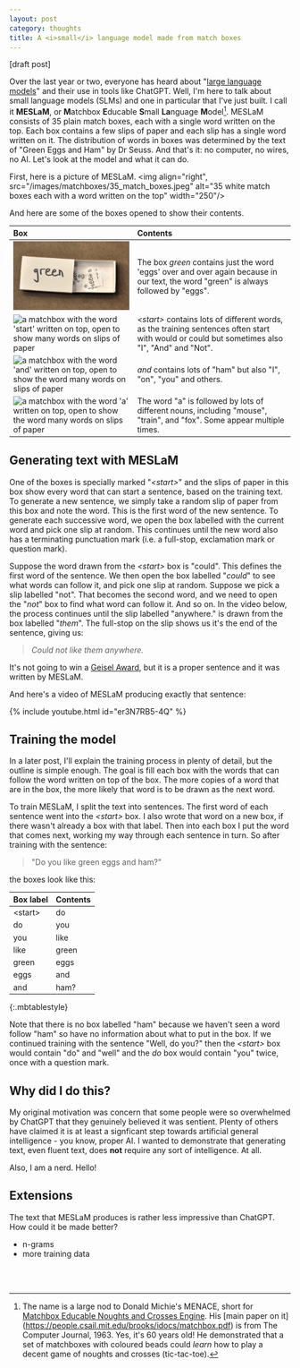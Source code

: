 ```yaml
---
layout: post
category: thoughts
title: A <i>small</i> language model made from match boxes
---
```


[draft post]

Over the last year or two, everyone has heard about "[large language models](https://en.wikipedia.org/wiki/Large_language_model)" and their use in tools like ChatGPT.  Well, I'm here to talk about small language models (SLMs) and one in particular that I've just built. I call it **MESLaM**, or **M**atchbox **E**ducable **S**mall **La**nguage **M**odel[^1]. MESLaM consists of 35 plain match boxes, each with a single word written on the top. Each box contains a few slips of paper and each slip has a single word written on it. The distribution of words in boxes was determined by the text of "Green Eggs and Ham" by Dr Seuss. And that's it: no computer, no wires, no AI. Let's look at the model and what it can do.


First, here is a picture of MESLaM. 
<img align="right", src="/images/matchboxes/35_match_boxes.jpeg" alt="35 white match boxes each with a word written on the top" width="250"/>

And here are some of the boxes opened to show their contents.

| Box                                                                                                                                                                         | Contents                                                                                                                                         |
| :-------------------------------------------------------------------------------------------------------------------------------------------------------------------------- | :----------------------------------------------------------------------------------------------------------------------------------------------- |
| <img src="/images/matchboxes/contents_green.JPG" alt="a matchbox with the word 'green' written on top, open to show the word eggs on multiple slips of paper" width="300"/> | The box *green* contains just the word 'eggs' over and over again because in our text, the word "green" is always followed by "eggs".            |
| <img src="/images/matchboxes/contents_start.JPG" alt="a matchbox with the word 'start' written on top, open to show many words on slips of paper" width="300"/>             | *\<start\>* contains lots of different words, as the training sentences often start with would or could but sometimes also "I", "And" and "Not". |
| <img src="/images/matchboxes/contents_and.JPG" alt="a matchbox with the word 'and' written on top, open to show the word many words on slips of paper" width="300"/>        | *and* contains lots of "ham" but also "I", "on", "you" and others.                                                                               |
| <img src="/images/matchboxes/contents_a.JPG" alt="a matchbox with the word 'a' written on top, open to show the word many words on slips of paper" width="300"/>            | The word "a" is followed by lots of different nouns, including "mouse", "train", and "fox". Some appear multiple times.                          |



## Generating text with MESLaM

One of the boxes is specially marked "*\<start\>*" and the slips of paper in this box show every word that can start a sentence, based on the training text. To generate a new sentence, we simply take a random slip of paper from this box and note the word. This is the first word of the new sentence. To generate each successive word, we open the box labelled with the current word and pick one slip at random. This continues until the new word also has a terminating punctuation mark (i.e. a full-stop, exclamation mark or question mark). 

Suppose the word drawn from the *\<start\>* box is "could". This defines the first word of the sentence. We then open the box labelled "*could*" to see what words can follow it, and pick one slip at random. Suppose we pick a slip labelled "not". That becomes the second word, and we need to open the "*not*" box to find what word can follow it. And so on. In the video below, the process continues until the slip labelled "anywhere." is drawn from the box labelled "*them*". The full-stop on the slip shows us it's the end of the sentence, giving us:

> <i>Could not like them anywhere.</i>

It's not going to win a [Geisel Award](https://www.ala.org/alsc/awardsgrants/bookmedia/geisel), but it is a proper sentence and it was written by MESLaM.

And here's a video of MESLaM producing exactly that sentence:

{% include youtube.html id="er3N7RB5-4Q" %}

## Training the model

In a later post, I'll explain the training process in plenty of detail, but the outline is simple enough. The goal is fill each box with the words that can follow the word written on top of the box. The more copies of a word that are in the box, the more likely that word is to be drawn as the next word.

To train MESLaM, I split the text into sentences. The first word of each sentence went into the *\<start\>* box.  I also wrote that word on a new box, if there wasn't already a box with that label. Then into each box I put the word that comes next, working my way through each sentence in turn. So after training with the sentence:

> "Do you like green eggs and ham?"

the boxes look like this:

| Box label | Contents |
| :-------- | :------- |
| \<start\> | do       |
| do        | you      |
| you       | like     |
| like      | green    |
| green     | eggs     |
| eggs      | and      |
| and       | ham?     |
{:.mbtablestyle}

Note that there is no box labelled "ham" because we haven't seen a word follow "ham" so have no information about what to put in the box. If we continued training with the sentence "Well, do you?" then the *\<start\>* box would contain "do" and "well" and the *do* box would contain "you" twice, once with a question mark.

## Why did I do this?

My original motivation was concern that some people were so overwhelmed by ChatGPT that they genuinely believed it was sentient. Plenty of others have claimed it is at least a signficant step towards artificial general intelligence - you know, proper AI. I wanted to demonstrate that generating text, even fluent text, does **not** require any sort of intelligence. At all. 

Also, I am a nerd. Hello!

## Extensions

The text that MESLaM produces is rather less impressive than ChatGPT. How could it be made better? 

* n-grams
* more training data


<br>
<br>

[^1]: The name is a large nod to Donald Michie's MENACE, short for [Matchbox Educable Noughts and Crosses Engine](https://en.wikipedia.org/wiki/Matchbox_Educable_Noughts_and_Crosses_Engine). His [main paper on it] (https://people.csail.mit.edu/brooks/idocs/matchbox.pdf) is from The Computer Journal, 1963. Yes, it's 60 years old! He demonstrated that a set of matchboxes with coloured beads could *learn* how to play a decent game of noughts and crosses (tic-tac-toe).
